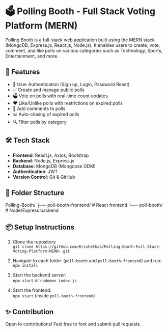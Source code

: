 # 🗳️ Polling Booth - Full Stack Voting Platform (MERN)

Polling Booth is a full-stack web application built using the MERN stack (MongoDB, Express.js, React.js, Node.js). It enables users to create, vote, comment, and like polls on various categories such as Technology, Sports, Entertainment, and more.

## 🚀 Features

- 🔐 User Authentication (Sign up, Login, Password Reset)
- ✅ Create and manage public polls
- 🗳️ Vote on polls with real-time count updates
- ❤️ Like/Unlike polls with restrictions on expired polls
- 💬 Add comments to polls
- 📊 Auto-closing of expired polls
- 🔍 Filter polls by category

## 🛠️ Tech Stack

- **Frontend**: React.js, Axios, Bootstrap
- **Backend**: Node.js, Express.js
- **Database**: MongoDB (Mongoose ODM)
- **Authentication**: JWT
- **Version Control**: Git & GitHub

## 📁 Folder Structure

Polling-Booth/
├── poll-booth-frontend/ # React frontend
└── poll-booth/ # Node/Express backend


## 📦 Setup Instructions

1. Clone the repository  
   `git clone https://github.com/Krishethaa/Polling-Booth-Full-Stack-Voting-Platform-MERN-.git`

2. Navigate to each folder (`poll-booth` and `poll-booth-frontend`) and run:  
   `npm install`

3. Start the backend server:  
   `npm start` or `nodemon index.js`

4. Start the frontend:  
   `npm start` (inside `poll-booth-frontend`)

## ✨ Contribution

Open to contributions! Feel free to fork and submit pull requests.
